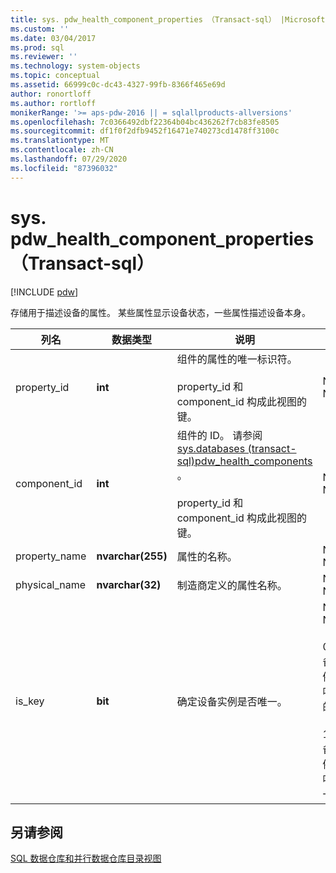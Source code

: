 ```yaml
---
title: sys. pdw_health_component_properties （Transact-sql） |Microsoft Docs
ms.custom: ''
ms.date: 03/04/2017
ms.prod: sql
ms.reviewer: ''
ms.technology: system-objects
ms.topic: conceptual
ms.assetid: 66999c0c-dc43-4327-99fb-8366f465e69d
author: ronortloff
ms.author: rortloff
monikerRange: '>= aps-pdw-2016 || = sqlallproducts-allversions'
ms.openlocfilehash: 7c0366492dbf22364b04bc436262f7cb83fe8505
ms.sourcegitcommit: df1f0f2dfb9452f16471e740273cd1478ff3100c
ms.translationtype: MT
ms.contentlocale: zh-CN
ms.lasthandoff: 07/29/2020
ms.locfileid: "87396032"
---
```

# <a name="syspdw_health_component_properties-transact-sql"></a>sys. pdw_health_component_properties （Transact-sql）
[!INCLUDE [pdw](../../includes/applies-to-version/pdw.md)]

  存储用于描述设备的属性。 某些属性显示设备状态，一些属性描述设备本身。  
  
|列名|数据类型|说明|范围|  
|-----------------|---------------|-----------------|-----------|  
|property_id|**int**|组件的属性的唯一标识符。<br /><br /> property_id 和 component_id 构成此视图的键。|NOT NULL|  
|component_id|**int**|组件的 ID。 请参阅[sys.databases &#40;transact-sql&#41;pdw_health_components ](../../relational-databases/system-catalog-views/sys-pdw-health-components-transact-sql.md)。<br /><br /> property_id 和 component_id 构成此视图的键。|NOT NULL|  
|property_name|**nvarchar(255)**|属性的名称。|NOT NULL|  
|physical_name|**nvarchar(32)**|制造商定义的属性名称。|NOT NULL|  
|is_key|**bit**|确定设备实例是否唯一。|NOT NULL<br /><br /> 0-设备实例是唯一的。<br /><br /> 1-设备实例不唯一。|  
  
## <a name="see-also"></a>另请参阅  
 [SQL 数据仓库和并行数据仓库目录视图](../../relational-databases/system-catalog-views/sql-data-warehouse-and-parallel-data-warehouse-catalog-views.md)  
  
  
